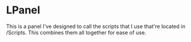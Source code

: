 # LPanel
This is a panel I've designed to call the scripts that I use that're located in /Scripts. This combines them all together for ease of use.
